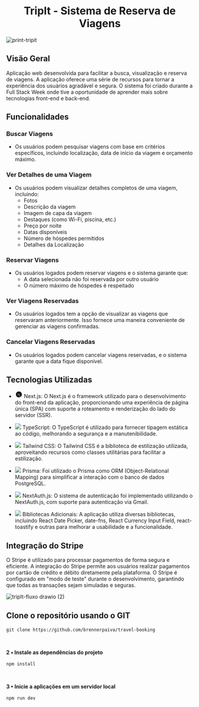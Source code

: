 <h1 align="center">TripIt - Sistema de Reserva de Viagens</h1>

![print-tripit](https://github.com/brennerpaiva/travel-booking/assets/114958953/4fa0a142-9cf6-4a25-94ae-acd1aef91fa4)

## Visão Geral

Aplicação web desenvolvida para facilitar a busca, visualização e reserva de viagens. A aplicação oferece uma série de recursos para tornar a experiência dos usuários agradável e segura. O sistema foi criado durante a Full Stack Week onde tive a oportunidade de aprender mais sobre tecnologias front-end e back-end. 

## Funcionalidades

### Buscar Viagens

- Os usuários podem pesquisar viagens com base em critérios específicos, incluindo localização, data de início da viagem e orçamento máximo. 

### Ver Detalhes de uma Viagem

- Os usuários podem visualizar detalhes completos de uma viagem, incluindo:
  - Fotos
  - Descrição da viagem
  - Imagem de capa da viagem
  - Destaques (como Wi-Fi, piscina, etc.)
  - Preço por noite
  - Datas disponíveis
  - Número de hóspedes permitidos
  - Detalhes da Localização

### Reservar Viagens

- Os usuários logados podem reservar viagens e o sistema garante que:
  - A data selecionada não foi reservada por outro usuário
  - O número máximo de hóspedes é respeitado

### Ver Viagens Reservadas

- Os usuários logados tem a opção de visualizar as viagens que reservaram anteriormente. Isso fornece uma maneira conveniente de gerenciar as viagens confirmadas.

### Cancelar Viagens Reservadas

- Os usuários logados podem cancelar viagens reservadas, e o sistema garante que a data fique disponível.

## Tecnologias Utilizadas

 - <img width="20px" src="https://github.com/tandpfun/skill-icons/blob/main/icons/NextJS-Light.svg" /> Next.js: O Next.js é o framework utilizado para o desenvolvimento do front-end da aplicação, proporcionando uma experiência de página única (SPA) com suporte a roteamento e renderização do lado do servidor (SSR).

- <img width="20px" src="https://skillicons.dev/icons?i=typescript" />  TypeScript: O TypeScript é utilizado para fornecer tipagem estática ao código, melhorando a segurança e a manutenibilidade.

- <img width="20px" src="https://skillicons.dev/icons?i=tailwind" /> Tailwind CSS: O Tailwind CSS é a biblioteca de estilização utilizada, aproveitando recursos como classes utilitárias para facilitar a estilização.

- <img width="20px" src="https://skillicons.dev/icons?i=prisma" />  Prisma: Foi utilizado o Prisma como ORM (Object-Relational Mapping) para simplificar a interação com o banco de dados PostgreSQL.

- <img width="20px" src="https://github.com/nextauthjs/next-auth/blob/main/docs/static/img/logo/logo.png" /> NextAuth.js: O sistema de autenticação foi implementado utilizando o NextAuth.js, com suporte para autenticação via Gmail.

- <img width="20px" src="https://cdn-icons-png.flaticon.com/128/756/756940.png" /> Bibliotecas Adicionais: A aplicação utiliza diversas bibliotecas, incluindo React Date Picker, date-fns, React Currency Input Field, react-toastify e outras para melhorar a usabilidade e a funcionalidade.


## Integração do Stripe

O Stripe é utilizado para processar pagamentos de forma segura e eficiente. A integração do Stripe permite aos usuários realizar pagamentos por cartão de crédito e débito diretamente pela plataforma. O Stripe é configurado em "modo de teste" durante o desenvolvimento, garantindo que todas as transações sejam simuladas e seguras.

![tripIt-fluxo drawio (2)](https://github.com/brennerpaiva/travel-booking/assets/114958953/f056f97e-8f26-4259-a06d-6a1d402f49b3)

## Clone o repositório usando o GIT </strong>

```
git clone https://github.com/brennerpaiva/travel-booking
```

<br>


<strong> 2️ • Instale as dependências do projeto</strong>

```
npm install
```

<br>

<strong> 3 • Inicie a aplicações em um servidor local</strong>

```
npm run dev
```

<br>


